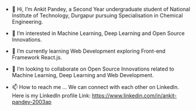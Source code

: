 - 👋 Hi, I’m Ankit Pandey, a Second Year undergraduate student of National Institute of Technology, Durgapur pursuing Specialisation in Chemical Engineering.
- 👀 I’m interested in Machine Learning, Deep Learning and Open Source Innovations.
- 🌱 I’m currently learning Web Development exploring Front-end Framework React.js.
- 💞️ I’m looking to collaborate on Open Source Innovations related to Machine Learning, Deep Learning and Web Development.

- 📫 How to reach me ...
We can connect with each other on LinkedIn. Here is my LinkedIn profile Link:
https://www.linkedin.com/in/ankit-pandey-2003ap

<!---
pandey-ankit-22/pandey-ankit-22 is a ✨ special ✨ repository because its `README.md` (this file) appears on your GitHub profile.
You can click the Preview link to take a look at your changes.
--->
